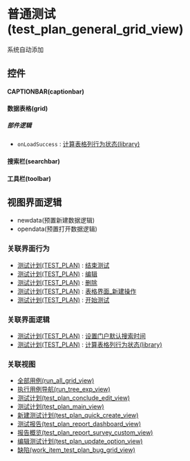# 普通测试(test_plan_general_grid_view)  <!-- {docsify-ignore-all} -->


系统自动添加



## 控件
#### CAPTIONBAR(captionbar)
#### 数据表格(grid)

##### 部件逻辑
* `onLoadSuccess` : [计算表格列行为状态(library)](module/TestMgmt/test_plan/uilogic/calc_column_action_state)
#### 搜索栏(searchbar)
#### 工具栏(toolbar)

## 视图界面逻辑
  * newdata(预置新建数据逻辑)
  * opendata(预置打开数据逻辑)


### 关联界面行为
  * [测试计划(TEST_PLAN)](module/TestMgmt/test_plan) : [结束测试](module/TestMgmt/test_plan#界面行为)
  * [测试计划(TEST_PLAN)](module/TestMgmt/test_plan) : [编辑](module/TestMgmt/test_plan#界面行为)
  * [测试计划(TEST_PLAN)](module/TestMgmt/test_plan) : [删除](module/TestMgmt/test_plan#界面行为)
  * [测试计划(TEST_PLAN)](module/TestMgmt/test_plan) : [表格界面_新建操作](module/TestMgmt/test_plan#界面行为)
  * [测试计划(TEST_PLAN)](module/TestMgmt/test_plan) : [开始测试](module/TestMgmt/test_plan#界面行为)

### 关联界面逻辑
  * [测试计划(TEST_PLAN)](module/TestMgmt/test_plan) : [设置门户默认搜索时间](module/TestMgmt/test_plan/uilogic/set_portlet_search_date)
  * [测试计划(TEST_PLAN)](module/TestMgmt/test_plan) : [计算表格列行为状态(library)](module/TestMgmt/test_plan/uilogic/calc_column_action_state)

### 关联视图
  * [全部用例(run_all_grid_view)](app/view/run_all_grid_view)
  * [执行用例导航(run_tree_exp_view)](app/view/run_tree_exp_view)
  * [测试计划(test_plan_conclude_edit_view)](app/view/test_plan_conclude_edit_view)
  * [测试计划(test_plan_main_view)](app/view/test_plan_main_view)
  * [新建测试计划(test_plan_quick_create_view)](app/view/test_plan_quick_create_view)
  * [测试报告(test_plan_report_dashboard_view)](app/view/test_plan_report_dashboard_view)
  * [报告概览(test_plan_report_survey_custom_view)](app/view/test_plan_report_survey_custom_view)
  * [编辑测试计划(test_plan_update_option_view)](app/view/test_plan_update_option_view)
  * [缺陷(work_item_test_plan_bug_grid_view)](app/view/work_item_test_plan_bug_grid_view)

<script>
 const { createApp } = Vue
  createApp({
    data() {
      return {

      }
    }
  }).use(ElementPlus).mount('#app')
</script>